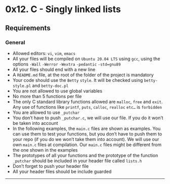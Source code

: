 # 0x12. C - Singly linked lists

## Requirements
### General
+ Allowed editors: `vi`, `vim`, `emacs`
+ All your files will be compiled on `Ubuntu 20.04 LTS` using `gcc`, using the options `-Wall` `-Werror` `-Wextra` `-pedantic` `-std=gnu89`
+ All your files should end with a new line
+ A `README.md` file, at the root of the folder of the project is mandatory
+ Your code should use the `Betty` `style`. It will be checked using `betty-style.pl` and `betty-doc.pl`
+ You are not allowed to use global variables
+ No more than 5 functions per file
+ The only C standard library functions allowed are `malloc`, `free` and `exit`. Any use of functions like `printf`, `puts`, `calloc`, `realloc` `etc…` is `forbidden`
+ You are allowed to use `_putchar`
+ You don’t have to push `_putchar.c`, we will use our file. If you do it won’t be taken into account
+ In the following examples, the `main.c` files are shown as examples. You can use them to test your functions, but you don’t have to push them to your repo (if you do we won’t take them into account). We will use our own `main.c` files at compilation. Our `main.c` files might be different from the one shown in the examples
+ The prototypes of all your functions and the prototype of the function `_putchar` should be included in your header file called `lists.h`
+ Don’t forget to push your header file
+ All your header files should be include guarded
----
